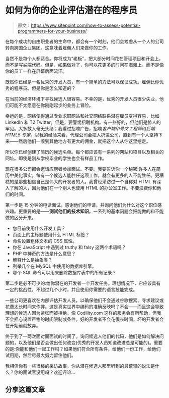 # 如何为你的企业评估潜在的程序员

> 原文：<https://www.sitepoint.com/how-to-assess-potential-programmers-for-your-business/>

在每个成功的自由职业者的生命中，都会有一个时刻，他们会考虑从一个人的公司转向跨国企业集团。这意味着雇佣人们来做你的工作。

当然不是每个人都适合。你将成为“老板”，把大部分时间花在管理项目和开会上，而不是写尖端代码。但是，如果做对了，你可以花更多的时间在海滩上，而不是像你的员工一样在屏幕后面流汗。

既然你已经是一名优秀的开发人员，有一个简单的方法可以保证成功。雇佣比你优秀的程序员。但是你是怎么知道的？

在当前的经济环境下寻找候选人很容易。不幸的是，优秀的开发人员很少失业，他们可能不太愿意在你刚刚起步的业务上冒险。

幸运的是，网络使得通过专业求职网站和社交网络联系潜在雇员变得容易，比如 LinkedIn 和 T2 Twitter。但是，要警惕招聘机构。有一些好的，但他们是惊人的罕见。大多数人毫无头绪；我看过招聘广告，招聘*客户端甲骨文工程师*和*后端 HTML5 专家*。以我的经验来看，代理公司会把人扔进公司，直到有一个人坚持下来——然后他们一嗅到其他地方有更大的佣金，就把这个人从你这里挖走。

所以你已经创建了简历的候选名单。每个都应该有一系列的网站和项目以及相关的网址。即使是刚从学校毕业的学生也会有样品工作。

现在很多公司都会邀请应聘者参加面试。不要。我要告诉你一个秘密:许多人在简历中美化事实。每有一个候选人能胜任这项工作，就会有更多的人不能胜任。更糟糕的是那些相信自己是伟大的开发者的人。我曾经采访过一个自称对 HTML 有深入了解的人，因为他们在一个别人也使用 HTML 的办公室工作。不要浪费你和他们的时间。

第一步是 15 分钟的电话面试。感谢他们的申请，并询问他们为什么对这个职位感兴趣。更重要的是——**测试他们的技术知识**。一系列的基本问题会把能做的和不能做的区分开来。

*   您目前使用什么开发工具？
*   页面上的主标题使用什么 HTML 标签？
*   命名设置粗体文本的 CSS 属性。
*   你在 JavaScript 中遇到过 truthy 和 falsy 这两个术语吗？
*   PHP 中神奇的方法是什么意思？
*   解释什么是抽象类？
*   列举几个在 MySQL 中使用的数据库引擎。
*   哪个 SQL 命令可以用来删除数据库表中的所有记录？

第二步是必不可少的:给你潜在的开发者一个开发任务。理想情况下，它应该具有一定的挑战性，不超过几个小时，并且使用你需要的语言技能完成。

一些公司更喜欢在内部评估开发人员，以确保他们不会通过谷歌搜索、寻求建议或花费太长时间来作弊。这是真实世界中编码的准确反映吗？不会——而且这会导致理想的候选人因为紧张而被拒绝。像 Codility.com 这样的服务会有所帮助，但我不会担心设置严格的时间限制或条件。好的开发者不会花很长时间，坏的开发者会在开始前就放弃。

终于到了一两次面对面面试的时间了。询问候选人他们的代码，他们是如何解决问题的，以及他们是否会做出任何改变(优秀的开发人员知道改进总是可能的)。重要的是:你能和他们一起工作吗？如果他们符合所有条件，给他们一份工作，给他们试用期，然后尽最大努力留住他们。

我相信你有一些很棒的采访故事。你从潜在候选人那里听到的最荒谬的说法是什么？你的面试官没用吗？欢迎评论…

## 分享这篇文章